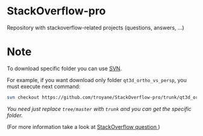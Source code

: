 StackOverflow-pro
=================

Repository with stackoverflow-related projects (questions, answers, ...)



Note
====

To download specific folder you can use [SVN](https://subversion.apache.org/packages.html). 

For example, if you want download only folder `qt3d_ortho_vs_persp`, you must execute next command:

```bash
svn checkout https://github.com/troyane/StackOverflow-pro/trunk/qt3d_ortho_vs_persp
```
*You need just replace `tree/master` with `trunk` and you can get the specific folder.*

(For more information take a look at [StackOverflow question ](http://stackoverflow.com/questions/7106012/download-a-single-folder-or-directory-from-a-github-repo))
